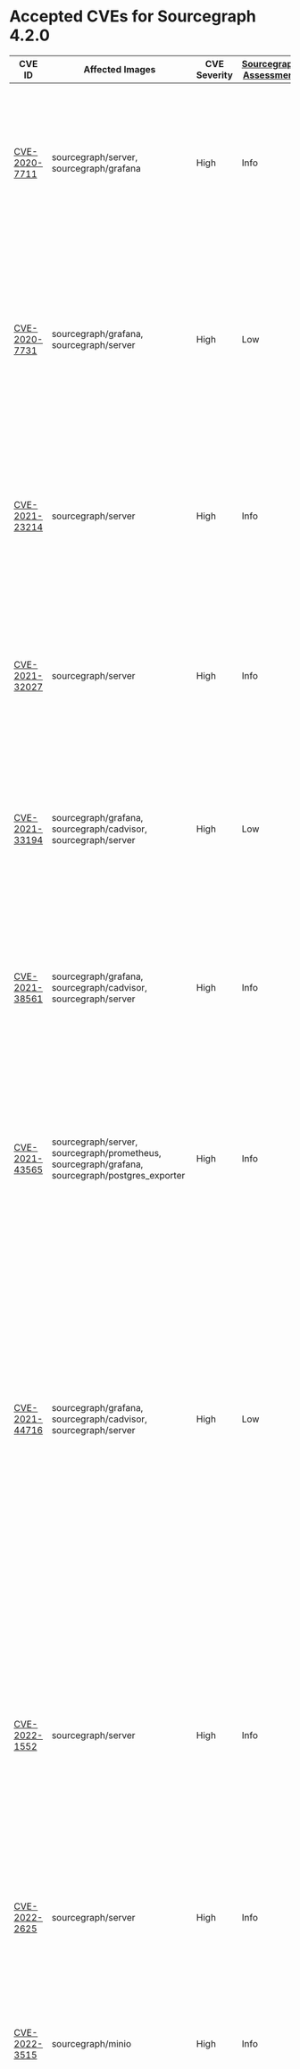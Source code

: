 # Accepted CVEs for Sourcegraph 4.2.0

| CVE ID                                                                      | Affected Images                                                                                                                                                                                                                                                                              | CVE Severity | [Sourcegraph Assessment](../../../engineering/dev/policies/vulnerability-management-policy.md#severity-levels) | Details                                                                                                                                                                                                                                                                                                                                                                                                  |
| --------------------------------------------------------------------------- | -------------------------------------------------------------------------------------------------------------------------------------------------------------------------------------------------------------------------------------------------------------------------------------------- | ------------ | -------------------------------------------------------------------------------------------------------------- | -------------------------------------------------------------------------------------------------------------------------------------------------------------------------------------------------------------------------------------------------------------------------------------------------------------------------------------------------------------------------------------------------------- |
| [CVE-2020-7711](https://github.com/advisories/GHSA-mqqv-chpx-vq25)          | sourcegraph/server, sourcegraph/grafana                                                                                                                                                                                                                                                      | High         | Info                                                                                                           | This report is a false positive reported by some scanners – the version of the library used by Sourcegraph and its dependencies is not affected by this issue.                                                                                                                                                                                                                                           |
| [CVE-2020-7731](https://github.com/advisories/GHSA-gq5r-cc4w-g8xf)          | sourcegraph/grafana, sourcegraph/server                                                                                                                                                                                                                                                      | High         | Low                                                                                                            | This is a denial of service vulnerability that can affect Sourcegraph instances where SAML2 is configured as an authProvider. The availability impact of exploitation would be limited.                                                                                                                                                                                                                  |
| [CVE-2021-23214](https://github.com/advisories/GHSA-467w-rrqc-395f)         | sourcegraph/server                                                                                                                                                                                                                                                                           | High         | Info                                                                                                           | Some vulnerability scanners fingerprint this image as containing PostgreSQL 12.9, while the image actually contains 12.10. This finding is a false positive.                                                                                                                                                                                                                                             |
| [CVE-2021-32027](https://github.com/advisories/GHSA-8rj6-p58w-wpr2)         | sourcegraph/server                                                                                                                                                                                                                                                                           | High         | Info                                                                                                           | Some vulnerability scanners fingerprint this image as containing PostgreSQL 12.7, while the image actually contains 12.10. This finding is a false positive.                                                                                                                                                                                                                                             |
| [CVE-2021-33194](https://nvd.nist.gov/vuln/detail/CVE-2021-33194)           | sourcegraph/grafana, sourcegraph/cadvisor, sourcegraph/server                                                                                                                                                                                                                                | High         | Low                                                                                                            | The CVE affects HTML parsers, specifically the `ParseFragment` function. The affected dependencies don't [use the function](https://sourcegraph.com/search?q=context:global+repo:google/cadvisor%7Cgrafana/grafana%24+ParseFragment&patternType=lucky) nor [import the library](https://sourcegraph.com/search?q=context:global+repo:google/cadvisor%7Cgrafana/grafana%24+x/net/html&patternType=lucky). |
| [CVE-2021-38561](https://access.redhat.com/security/cve/CVE-2021-38561)     | sourcegraph/grafana, sourcegraph/cadvisor, sourcegraph/server                                                                                                                                                                                                                                | High         | Info                                                                                                           | The CVE affects application parsing language tag using the affected library. [Neither of the Sourcegraph dependencies use `x/text` to parse arbitrary language tags](https://sourcegraph.com/search?q=context:global+repo:google/cadvisor%7Cgrafana/grafana%24+x/text&patternType=literal).                                                                                                              |
| [CVE-2021-43565](https://github.com/advisories/GHSA-gwc9-m7rh-j2ww)         | sourcegraph/server, sourcegraph/prometheus, sourcegraph/grafana, sourcegraph/postgres_exporter                                                                                                                                                                                               | High         | Info                                                                                                           | This vulnerability is reported in dependencies included by Sourcegraph. Sourcegraph itself doesn't use the vulnerable functionality, and is therefore not affected by the issue.                                                                                                                                                                                                                         |
| [CVE-2021-44716](https://nvd.nist.gov/vuln/detail/CVE-2021-44716)           | sourcegraph/grafana, sourcegraph/cadvisor, sourcegraph/server                                                                                                                                                                                                                                | High         | Low                                                                                                            | In certain conditions, the monitoring functionality packaged with Sourcegraph (Grafana and cAdvisor) could be rendered temporarily inoperable via specially crafted HTTP/2 requests. Exploiting this vulnerability requires administrator-level access, and does not affect the core Sourcegraph functionality. Sourcegraph does not consider this issue a viable security threat to the product.        |
| [CVE-2022-1552](https://www.postgresql.org/support/security/CVE-2022-1552/) | sourcegraph/server                                                                                                                                                                                                                                                                           | High         | Info                                                                                                           | The vulnerability affects Postgres servers with multiple users where one user can bypass authorization controls and execute commands under a superuser identity. Sourcegraph runs Postgres with only the sg user, making the application not affected by this vulnerability.                                                                                                                             |
| [CVE-2022-2625](https://nvd.nist.gov/vuln/detail/CVE-2022-2625)             | sourcegraph/server                                                                                                                                                                                                                                                                           | High         | Info                                                                                                           | Sourcegraph's default permissions model means it is not vulnerable to this issue.                                                                                                                                                                                                                                                                                                                        |
| [CVE-2022-3515](https://access.redhat.com/security/cve/CVE-2022-3515)       | sourcegraph/minio                                                                                                                                                                                                                                                                            | High         | Info                                                                                                           | The affected package libksba as a dependency of GnuPG for parsing ASN.1 structures. Sourcegraph is not affected by this vulnerability as GnuPG is not invoked with untrusted inputs.                                                                                                                                                                                                                     |
| [CVE-2022-21698](https://nvd.nist.gov/vuln/detail/CVE-2022-21698)           | sourcegraph/cadvisor, sourcegraph/grafana, sourcegraph/postgres_exporter, sourcegraph/server                                                                                                                                                                                                 | High         | Low                                                                                                            | The vulnerability affects several third party images shipped with Sourcegraph. However, it doesn't affect Sourcegraph services dirtectly and the third party services are not exposed via HTTP. Sourcegraph is not vulnerable to this vulnerability.                                                                                                                                                     |
| [CVE-2022-24975](https://github.com/advisories/GHSA-wx8f-p63x-543f)           | sourcegraph/gitserver | High         | Info                                                                                                            | Sourcegraph does not use Git in a manner that would make it susceptible to the reported CVE. |
| [CVE-2022-27191](https://nvd.nist.gov/vuln/detail/CVE-2022-27191)           | caddy, sourcegraph/grafana, sourcegraph/prometheus, sourcegraph/server, sourcegraph/postgres_exporter, sourcegraph/node-exporter                                                                                                                                                             | High         | Info                                                                                                           | This vulnerability impacts SSH servers using the affected dependency. None of the affected images have ssh servers, much less using the dependency. Sourcegraph is not affected by this issue.                                                                                                                                                                                                           |
| [CVE-2022-27664](https://github.com/advisories/GHSA-69cg-p879-7622)         | sourcegraph/cadvisor, sourcegraph/prometheus, sourcegraph/grafana, sourcegraph/jaeger-all-in-one, sourcegraph/minio, sourcegraph/indexed-searcher, sourcegraph/server, caddy, sourcegraph/jaeger-agent, sourcegraph/search-indexer, sourcegraph/postgres_exporter, sourcegraph/node-exporter | High         | Low                                                                                                            | This is a denial of service vulnerability that could affect the availability of Sourcegraph services in specific situations. As Sourcegraph is run as an internal service, our assessment of the severity of this issue is Low.                                                                                                                                                                          |
| [CVE-2022-28931](https://github.com/advisories/GHSA-h8c3-8522-vxc6)           | sourcegraph/prometheus | Critical         | Info                                                                                                           | There is no route to exploitation of this vulnerability via the Sourcegraph application. |
| [CVE-2022-35737](https://github.com/advisories/GHSA-jw36-hf63-69r9)           | sourcegraph/gitserver, sourcegraph/searcher | High         | Info                                                                                                           | There is no route to exploitation of this vulnerability via the Sourcegraph application. |
| [CVE-2022-37315](https://nvd.nist.gov/vuln/detail/CVE-2022-37315)           | sourcegraph/frontend, sourcegraph/gitserver, sourcegraph/migrator, sourcegraph/precise-code-intel-worker, sourcegraph/repo-updater, sourcegraph/searcher, sourcegraph/server, sourcegraph/sg, sourcegraph/symbols, sourcegraph/worker                                                        | High         | Info                                                                                                           | This issue does not affect our GraphQL API. Users are only allowed to fully control GraphQL requests through the API console, which [properly sanitizes the queries](https://sourcegraph.sourcegraph.com/github.com/sourcegraph/sourcegraph/-/blob/cmd/frontend/graphqlbackend/rate_limit.go?L54:34).                                                                                                    |
| [CVE-2022-40674](https://github.com/advisories/GHSA-2vq2-xc55-3j5m)         | sourcegraph/cadvisor, sourcegraph/search-indexer                                                                                                                                                                                                                                             | High         | Info                                                                                                           | This vulnerability affects a dependency of cAdvisor. cAdvisor itself does not use the vulnerable functionality, and is therefore not affected by the issue. It also affects our search-indexer image but Zoekt does not parse XML thus not being vulnerable to the issue.                                                                                                                                |
| [CVE-2022-32149](https://access.redhat.com/security/cve/CVE-2022-32149)     | sourcegraph/server, sourcegraph/jaeger-all-in-one, caddy, sourcegraph/indexed-searcher, sourcegraph/cadvisor, sourcegraph/grafana, sourcegraph/minio, sourcegraph/prometheus, sourcegraph/search-indexer, sourcegraph/jaeger-agent, sourcegraph/postgres_exporter, sourcegraph/node-exporter | High         | Low                                                                                                            | This affects `x/text` and is fixed in our frontend image. The other images this issue is present in, are not affected as there's no way for an actor to send arbitrary language headers.                                                                                                                                                                                                                 |
| [CVE-2022-42915](https://github.com/advisories/GHSA-98w6-hw73-ph8m)     | sourcegraph/symbols, sourcegraph/github-proxy, sourcegraph/postgres_exporter, sourcegraph/repo-updater, sourcegraph/frontend, sourcegraph/server, sourcegraph/syntax-highlighter, sourcegraph/migrator, sourcegraph/searcher, sourcegraph/sg, sourcegraph/precise-code-intel-worker, sourcegraph/worker, sourcegraph/gitserver | Critical         | Info                                                                                                           | There is no viable route to exploitation of this issue from the Sourcegraph application |
| [CVE-2022-42916](https://github.com/advisories/GHSA-6295-5j29-3cc8)     | sourcegraph/symbols, sourcegraph/github-proxy, sourcegraph/postgres_exporter, sourcegraph/repo-updater, sourcegraph/frontend, sourcegraph/server, sourcegraph/syntax-highlighter, sourcegraph/migrator, sourcegraph/searcher, sourcegraph/sg, sourcegraph/precise-code-intel-worker, sourcegraph/worker, sourcegraph/gitserver | High         | Info                                                                                                           | There is no viable route to exploitation of this issue from the Sourcegraph application |
| [CVE-2022-43680](https://github.com/advisories/GHSA-4hjv-8mmr-jxwv)         | sourcegraph/search-indexer, sourcegraph/cadvisor                                                                                                                                                                                                                                             | High         | Info                                                                                                           | Neither Sourcegraph nor its bundled dependencies use the vulnerable functionality reported in this CVE.                                                                                                                                                                                                                                                                                                  |
| [CVE-2022-42898](https://access.redhat.com/security/cve/cve-2022-42898)     | sourcegraph/minio                                                                                                                                                                                                                                                                            | Medium       | Info                                                                                                           | Neither Sourcegraph nor its bundled dependencies use the vulnerable Kerberos functionality reported in this CVE.                                                                                                                                                                                                                                                                                         |
